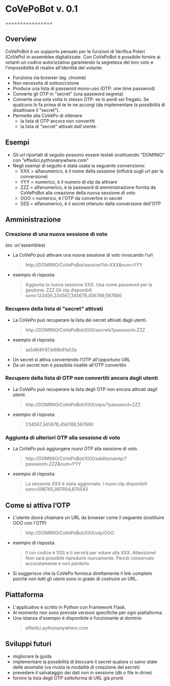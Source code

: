 # CoVePoBot v. 0.1
================

Overview
--------
CoVePoBot è un supporto pensato per le funzioni di Verifica Poteri (CoVePo) in assemblee digitalizzate.
Con CoVePoBot è possibile fornire ai votanti un codice autorizzativo garantendo la segreteza del loro voto e l'impossibilità di risalire all'identità del votante.
* Funziona via browser (eg. chrome)
* Non necessita di sottoscrizione
* Produce una lista di password mono-uso (OTP: one time password)
* Converte gli OTP in "secret" (una password segreta)
* Converte una sola volta lo stesso OTP: se lo perdi sei fregato. Se qualcuno lo fa prima di te te ne accorgi (da implementare la possibilità di disattivare il "secret").
* Permette alla CoVePo di ottenere
  * la lista di OTP ancora non convertiti
  * la lista di "secret" attivati dall'utente.

Esempi
--------
* Gli url riportati di seguito possono essere testati sostituendo "DOMINIO" con "effedici.pythonanywhere.com"
* Negli esempi di seguito è stata usata la seguente convenzione:
  * XXX = alfanumerico, è il nome della sessione (influirà sugli url per la conversione)
  * YYY = numerico, è il numero di otp da attivare
  * ZZZ = alfanumerico, è la password di amministrazione fornita da CoVePoBot alla creazione della nuova sessione di voto
  * OOO = numerico, è l'OTP da convertire in secret
  * SSS = alfanumerico, è il secret ottenuto dalla conversione dell'OTP

Amministrazione
--------
### Creazione di una nuova sessione di voto ###
(es: un'assemblea)
* La CoVePo può attivare una nuova sessione di voto invocando l'url
  > http://DOMINIO/CoVePoBot/session?id=XXX&num=YYY
* esempio di risposta:
  > Aggiunta la nuova sessione XXX. Usa come password per la gestione: ZZZ
  > Gli otp disponibili sono:123456,234567,345678,456789,567890

### Recupero della lista di "secret" attivati ###
* La CoVePo può recuperare la lista dei secret attivati dagli utenti.
  > http://DOMINIO/CoVePoBot/XXX/secrets?password=ZZZ
* esempio di risposta:
  >as5d64fr97,b69b91a53a
* Un secret si attiva convertendo l'OTP all'opportuno URL
* Da un secret non è possibile risalite all'OTP convertito

### Recupero della lista di OTP non convertiti ancora dagli utenti ###
* La CoVePo può recuperare la lista degli OTP non ancora attivati dagli utenti.
  > http://DOMINIO/CoVePoBot/XXX/otps/?password=ZZZ
* esempio di risposta:
  > 234567,345678,456789,567890

### Aggiunta di ulteriori OTP alla sessione di voto ###
* La CoVePo può aggiungere nuovi OTP alla sessione di voto.
  > http://DOMINIO/CoVePoBot/XXX/additionalotp/?password=ZZZ&num=YYY
* esempio di risposta:
  > La sessione XXX è stata aggiornata.
  > I nuovi otp disponibili sono:098765,987654,876543

Come si attiva l’OTP
--------
* L'utente dovrà chiamare un URL da browser come il seguente (sostituire OOO con l'OTP)
  > http://DOMINIO/CoVePoBot/XXX/otp/OOO
* esempio di risposta:
  > Il tuo codice è SSS e ti servirà per votare alla XXX.
  > Attenzione! Non sarà possibile riprodurlo nuovamente. Perciò conservalo accuratamente e non perderlo
* Si suggerisce che la CoVePo fornisca direttamente il link completo poiché non tutti gli utenti sono in grado di costruire un URL.

Piattaforma
--------
* L'applicativo è scritto in Python con Framework Flask.
* Al momento non sono previste versioni specifiche per ogni piattaforma.
* Una istanza d'esempio è disponibile e funzionante al dominio
  > effedici.pythonanywhere.com

Sviluppi futuri
--------
* migliorare la guida
* implementare la possibilità di bloccare il secret qualora ci saino state delle anomalie (va rivista la modalità di creazione del secret)
* prevedere il salvataggio dei dati non in sessione (db o file in drive)
* fornire la lista degli OTP sottoforma di URL già pronti

